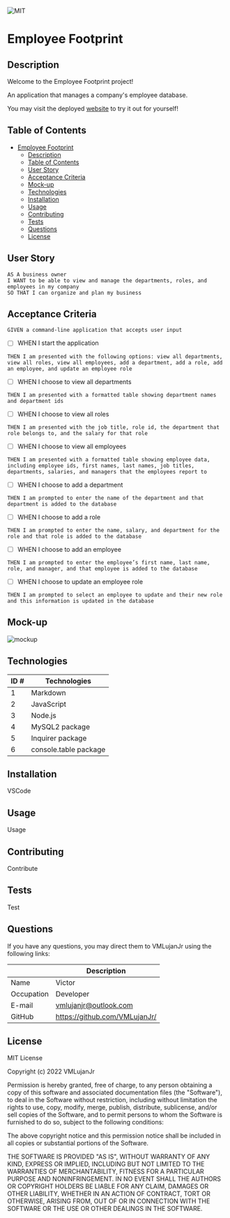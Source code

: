 ![MIT](https://img.shields.io/badge/License-MIT-blue)
# Employee Footprint

## Description

Welcome to the Employee Footprint project!

An application that manages a company's employee database.

You may visit the deployed [website](https://shielded-shelf-02439.herokuapp.com/) to try it out for yourself!

## Table of Contents

- [Employee Footprint](#employee-footprint)
  - [Description](#description)
  - [Table of Contents](#table-of-contents)
  - [User Story](#user-story)
  - [Acceptance Criteria](#acceptance-criteria)
  - [Mock-up](#mock-up)
  - [Technologies](#technologies)
  - [Installation](#installation)
  - [Usage](#usage)
  - [Contributing](#contributing)
  - [Tests](#tests)
  - [Questions](#questions)
  - [License](#license)

## User Story

~~~
AS A business owner
I WANT to be able to view and manage the departments, roles, and employees in my company
SO THAT I can organize and plan my business
~~~

## Acceptance Criteria

~~~
GIVEN a command-line application that accepts user input
~~~

- [ ] WHEN I start the application
~~~
THEN I am presented with the following options: view all departments, view all roles, view all employees, add a department, add a role, add an employee, and update an employee role
~~~

- [ ] WHEN I choose to view all departments
~~~
THEN I am presented with a formatted table showing department names and department ids
~~~

- [ ] WHEN I choose to view all roles
~~~
THEN I am presented with the job title, role id, the department that role belongs to, and the salary for that role
~~~

- [ ] WHEN I choose to view all employees
~~~
THEN I am presented with a formatted table showing employee data, including employee ids, first names, last names, job titles, departments, salaries, and managers that the employees report to
~~~

- [ ] WHEN I choose to add a department
~~~
THEN I am prompted to enter the name of the department and that department is added to the database
~~~

- [ ] WHEN I choose to add a role
~~~
THEN I am prompted to enter the name, salary, and department for the role and that role is added to the database
~~~

- [ ] WHEN I choose to add an employee
~~~
THEN I am prompted to enter the employee’s first name, last name, role, and manager, and that employee is added to the database
~~~

- [ ] WHEN I choose to update an employee role
~~~
THEN I am prompted to select an employee to update and their new role and this information is updated in the database
~~~

## Mock-up

![mockup](./public/assets/images/mock-up.gif)

## Technologies
| ID # | Technologies |
| --- | --- |
| 1 | Markdown |
| 2 | JavaScript |
| 3 | Node.js |
| 4 | MySQL2 package |
| 5 | Inquirer package |
| 6 | console.table package |

## Installation

VSCode

## Usage

Usage

## Contributing

Contribute

## Tests

Test

## Questions

If you have any questions, you may direct them to VMLujanJr using the following links:

| | Description |
| --- | --- |
| Name | Victor |
| Occupation | Developer |
| E-mail | <vmlujanjr@outlook.com> |
| GitHub | <https://github.com/VMLujanJr/> |

## License

MIT License

Copyright (c) 2022 VMLujanJr

Permission is hereby granted, free of charge, to any person obtaining a copy
of this software and associated documentation files (the "Software"), to deal
in the Software without restriction, including without limitation the rights
to use, copy, modify, merge, publish, distribute, sublicense, and/or sell
copies of the Software, and to permit persons to whom the Software is
furnished to do so, subject to the following conditions:

The above copyright notice and this permission notice shall be included in all
copies or substantial portions of the Software.

THE SOFTWARE IS PROVIDED "AS IS", WITHOUT WARRANTY OF ANY KIND, EXPRESS OR
IMPLIED, INCLUDING BUT NOT LIMITED TO THE WARRANTIES OF MERCHANTABILITY,
FITNESS FOR A PARTICULAR PURPOSE AND NONINFRINGEMENT. IN NO EVENT SHALL THE
AUTHORS OR COPYRIGHT HOLDERS BE LIABLE FOR ANY CLAIM, DAMAGES OR OTHER
LIABILITY, WHETHER IN AN ACTION OF CONTRACT, TORT OR OTHERWISE, ARISING FROM,
OUT OF OR IN CONNECTION WITH THE SOFTWARE OR THE USE OR OTHER DEALINGS IN THE
SOFTWARE.